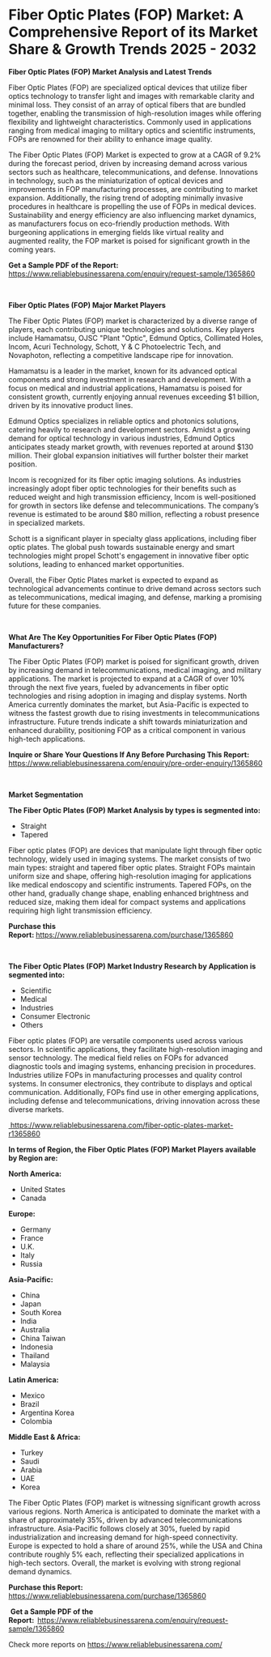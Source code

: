 <p><h1>Fiber Optic Plates (FOP) Market: A Comprehensive Report of its Market Share & Growth Trends 2025 - 2032</h1></p><p><strong>Fiber Optic Plates (FOP) Market Analysis and Latest Trends</strong></p>
<p><p>Fiber Optic Plates (FOP) are specialized optical devices that utilize fiber optics technology to transfer light and images with remarkable clarity and minimal loss. They consist of an array of optical fibers that are bundled together, enabling the transmission of high-resolution images while offering flexibility and lightweight characteristics. Commonly used in applications ranging from medical imaging to military optics and scientific instruments, FOPs are renowned for their ability to enhance image quality.</p><p>The Fiber Optic Plates (FOP) Market is expected to grow at a CAGR of 9.2% during the forecast period, driven by increasing demand across various sectors such as healthcare, telecommunications, and defense. Innovations in technology, such as the miniaturization of optical devices and improvements in FOP manufacturing processes, are contributing to market expansion. Additionally, the rising trend of adopting minimally invasive procedures in healthcare is propelling the use of FOPs in medical devices. Sustainability and energy efficiency are also influencing market dynamics, as manufacturers focus on eco-friendly production methods. With burgeoning applications in emerging fields like virtual reality and augmented reality, the FOP market is poised for significant growth in the coming years.</p></p>
<p><strong>Get a Sample PDF of the Report:&nbsp;</strong> <a href="https://www.reliablebusinessarena.com/enquiry/request-sample/1365860?utm_campaign=2382&utm_medium=2&utm_source=Github&utm_content=ia&utm_term=12022025&utm_id=fiber-optic-plates-fop">https://www.reliablebusinessarena.com/enquiry/request-sample/1365860</a></p>
<p>&nbsp;</p>
<p><strong>Fiber Optic Plates (FOP) Major Market Players</strong></p>
<p><p>The Fiber Optic Plates (FOP) market is characterized by a diverse range of players, each contributing unique technologies and solutions. Key players include Hamamatsu, OJSC "Plant "Optic", Edmund Optics, Collimated Holes, Incom, Acuri Technology, Schott, Y & C Photoelectric Tech, and Novaphoton, reflecting a competitive landscape ripe for innovation.</p><p>Hamamatsu is a leader in the market, known for its advanced optical components and strong investment in research and development. With a focus on medical and industrial applications, Hamamatsu is poised for consistent growth, currently enjoying annual revenues exceeding $1 billion, driven by its innovative product lines.</p><p>Edmund Optics specializes in reliable optics and photonics solutions, catering heavily to research and development sectors. Amidst a growing demand for optical technology in various industries, Edmund Optics anticipates steady market growth, with revenues reported at around $130 million. Their global expansion initiatives will further bolster their market position.</p><p>Incom is recognized for its fiber optic imaging solutions. As industries increasingly adopt fiber optic technologies for their benefits such as reduced weight and high transmission efficiency, Incom is well-positioned for growth in sectors like defense and telecommunications. The company’s revenue is estimated to be around $80 million, reflecting a robust presence in specialized markets.</p><p>Schott is a significant player in specialty glass applications, including fiber optic plates. The global push towards sustainable energy and smart technologies might propel Schott's engagement in innovative fiber optic solutions, leading to enhanced market opportunities. </p><p>Overall, the Fiber Optic Plates market is expected to expand as technological advancements continue to drive demand across sectors such as telecommunications, medical imaging, and defense, marking a promising future for these companies.</p></p>
<p>&nbsp;</p>
<p><strong>What Are The Key Opportunities For Fiber Optic Plates (FOP) Manufacturers?</strong></p>
<p><p>The Fiber Optic Plates (FOP) market is poised for significant growth, driven by increasing demand in telecommunications, medical imaging, and military applications. The market is projected to expand at a CAGR of over 10% through the next five years, fueled by advancements in fiber optic technologies and rising adoption in imaging and display systems. North America currently dominates the market, but Asia-Pacific is expected to witness the fastest growth due to rising investments in telecommunications infrastructure. Future trends indicate a shift towards miniaturization and enhanced durability, positioning FOP as a critical component in various high-tech applications.</p></p>
<p><strong>Inquire or Share Your Questions If Any Before Purchasing This Report:</strong> <a href="https://www.reliablebusinessarena.com/enquiry/pre-order-enquiry/1365860?utm_campaign=2382&utm_medium=2&utm_source=Github&utm_content=ia&utm_term=12022025&utm_id=fiber-optic-plates-fop">https://www.reliablebusinessarena.com/enquiry/pre-order-enquiry/1365860</a></p>
<p>&nbsp;</p>
<p><strong>Market Segmentation</strong></p>
<p><strong>The Fiber Optic Plates (FOP) Market Analysis by types is segmented into:</strong></p>
<p><ul><li>Straight</li><li>Tapered</li></ul></p>
<p><p>Fiber optic plates (FOP) are devices that manipulate light through fiber optic technology, widely used in imaging systems. The market consists of two main types: straight and tapered fiber optic plates. Straight FOPs maintain uniform size and shape, offering high-resolution imaging for applications like medical endoscopy and scientific instruments. Tapered FOPs, on the other hand, gradually change shape, enabling enhanced brightness and reduced size, making them ideal for compact systems and applications requiring high light transmission efficiency.</p></p>
<p><strong>Purchase this Report:&nbsp;</strong><a href="https://www.reliablebusinessarena.com/purchase/1365860?utm_campaign=2382&utm_medium=2&utm_source=Github&utm_content=ia&utm_term=12022025&utm_id=fiber-optic-plates-fop">https://www.reliablebusinessarena.com/purchase/1365860</a></p>
<p>&nbsp;</p>
<p><strong>The Fiber Optic Plates (FOP) Market Industry Research by Application is segmented into:</strong></p>
<p><ul><li>Scientific</li><li>Medical</li><li>Industries</li><li>Consumer Electronic</li><li>Others</li></ul></p>
<p><p>Fiber optic plates (FOP) are versatile components used across various sectors. In scientific applications, they facilitate high-resolution imaging and sensor technology. The medical field relies on FOPs for advanced diagnostic tools and imaging systems, enhancing precision in procedures. Industries utilize FOPs in manufacturing processes and quality control systems. In consumer electronics, they contribute to displays and optical communication. Additionally, FOPs find use in other emerging applications, including defense and telecommunications, driving innovation across these diverse markets.</p></p>
<p><a href="https://www.reliablebusinessarena.com/fiber-optic-plates-market-r1365860?utm_campaign=2382&utm_medium=2&utm_source=Github&utm_content=ia&utm_term=12022025&utm_id=fiber-optic-plates-fop">&nbsp;https://www.reliablebusinessarena.com/fiber-optic-plates-market-r1365860</a></p>
<p><strong>In terms of Region, the Fiber Optic Plates (FOP) Market Players available by Region are:</strong></p>
<p>
    <p> <strong> North America: </strong>
        <ul>
            <li>United States</li>
            <li>Canada</li>
        </ul>
        </p> 
    <p> <strong> Europe: </strong>
        <ul>
            <li>Germany</li>
            <li>France</li>
            <li>U.K.</li>
            <li>Italy</li>
            <li>Russia</li>
        </ul>
        </p> 
    <p> <strong> Asia-Pacific: </strong>
        <ul>
            <li>China</li>
            <li>Japan</li>
            <li>South Korea</li>
            <li>India</li>
            <li>Australia</li>
            <li>China Taiwan</li>
            <li>Indonesia</li>
            <li>Thailand</li>
            <li>Malaysia</li>
        </ul>
        </p> 
    <p> <strong> Latin America: </strong>
        <ul>
            <li>Mexico</li>
            <li>Brazil</li>
            <li>Argentina Korea</li>
            <li>Colombia</li>
        </ul>
        </p> 
    <p> <strong> Middle East & Africa: </strong>
        <ul>
            <li>Turkey</li>
            <li>Saudi</li>
            <li>Arabia</li>
            <li>UAE</li>
            <li>Korea</li>
        </ul>
    </p>
    </p>
<p><p>The Fiber Optic Plates (FOP) market is witnessing significant growth across various regions. North America is anticipated to dominate the market with a share of approximately 35%, driven by advanced telecommunications infrastructure. Asia-Pacific follows closely at 30%, fueled by rapid industrialization and increasing demand for high-speed connectivity. Europe is expected to hold a share of around 25%, while the USA and China contribute roughly 5% each, reflecting their specialized applications in high-tech sectors. Overall, the market is evolving with strong regional demand dynamics.</p></p>
<p><strong>Purchase this Report: </strong><a href="https://www.reliablebusinessarena.com/purchase/1365860?utm_campaign=2382&utm_medium=2&utm_source=Github&utm_content=ia&utm_term=12022025&utm_id=fiber-optic-plates-fop">https://www.reliablebusinessarena.com/purchase/1365860</a></p>
<p>&nbsp;<strong>Get a Sample PDF of the Report:&nbsp;&nbsp;</strong><a href="https://www.reliablebusinessarena.com/enquiry/request-sample/1365860?utm_campaign=2382&utm_medium=2&utm_source=Github&utm_content=ia&utm_term=12022025&utm_id=fiber-optic-plates-fop">https://www.reliablebusinessarena.com/enquiry/request-sample/1365860</a></p>
<p><strong></strong></p>
<p>Check more reports on <a href="https://www.reliablebusinessarena.com/?utm_campaign=2382&utm_medium=2&utm_source=Github&utm_content=ia&utm_term=12022025&utm_id=fiber-optic-plates-fop">https://www.reliablebusinessarena.com/</a></p>